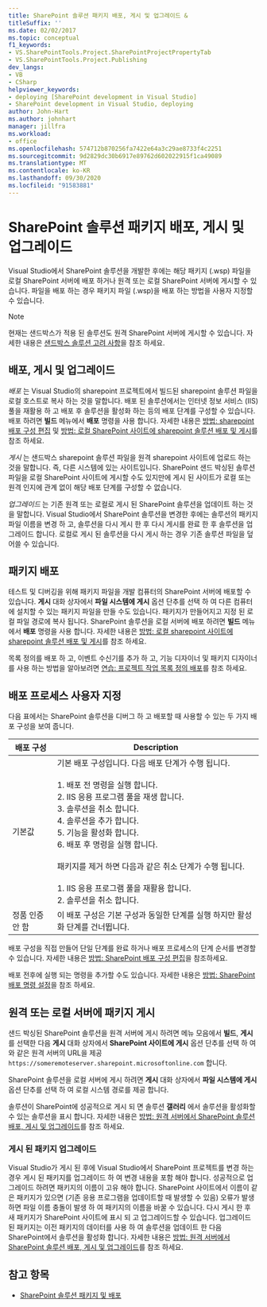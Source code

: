 ```yaml
---
title: SharePoint 솔루션 패키지 배포, 게시 및 업그레이드 &
titleSuffix: ''
ms.date: 02/02/2017
ms.topic: conceptual
f1_keywords:
- VS.SharePointTools.Project.SharePointProjectPropertyTab
- VS.SharePointTools.Project.Publishing
dev_langs:
- VB
- CSharp
helpviewer_keywords:
- deploying [SharePoint development in Visual Studio]
- SharePoint development in Visual Studio, deploying
author: John-Hart
ms.author: johnhart
manager: jillfra
ms.workload:
- office
ms.openlocfilehash: 574712b870256fa7422e64a3c29ae8733f4c2251
ms.sourcegitcommit: 9d2829dc30b6917e89762d602022915f1ca49089
ms.translationtype: MT
ms.contentlocale: ko-KR
ms.lasthandoff: 09/30/2020
ms.locfileid: "91583881"
---
```

# <a name="deploy-publish-and-upgrade-sharepoint-solution-packages"></a>SharePoint 솔루션 패키지 배포, 게시 및 업그레이드
  Visual Studio에서 SharePoint 솔루션을 개발한 후에는 해당 패키지 (.wsp) 파일을 로컬 SharePoint 서버에 배포 하거나 원격 또는 로컬 SharePoint 서버에 게시할 수 있습니다. 파일을 배포 하는 경우 패키지 파일 (.wsp)을 배포 하는 방법을 사용자 지정할 수 있습니다.

> [!NOTE]
> 현재는 샌드박스가 적용 된 솔루션도 원격 SharePoint 서버에 게시할 수 있습니다. 자세한 내용은 [샌드박스 솔루션 고려 사항](../sharepoint/sandboxed-solution-considerations.md)을 참조 하세요.

## <a name="deploy-publish-and-upgrade"></a>배포, 게시 및 업그레이드
 *배포* 는 Visual Studio의 sharepoint 프로젝트에서 빌드된 sharepoint 솔루션 파일을 로컬 호스트로 복사 하는 것을 말합니다. 배포 된 솔루션에서는 인터넷 정보 서비스 (IIS) 풀을 재활용 하 고 배포 후 솔루션을 활성화 하는 등의 배포 단계를 구성할 수 있습니다. 배포 하려면 **빌드** 메뉴에서 **배포** 명령을 사용 합니다. 자세한 내용은 [방법: sharepoint 배포 구성 편집](../sharepoint/how-to-edit-a-sharepoint-deployment-configuration.md) 및 [방법: 로컬 SharePoint 사이트에 sharepoint 솔루션 배포 및 게시](../sharepoint/how-to-deploy-and-publish-a-sharepoint-solution-to-a-local-sharepoint-site.md)를 참조 하세요.

 *게시* 는 샌드박스 sharepoint 솔루션 파일을 원격 sharepoint 사이트에 업로드 하는 것을 말합니다. 즉, 다른 시스템에 있는 사이트입니다. SharePoint 샌드 박싱된 솔루션 파일을 로컬 SharePoint 사이트에 게시할 수도 있지만에 게시 된 사이트가 로컬 또는 원격 인지에 관계 없이 해당 배포 단계를 구성할 수 없습니다.

 *업그레이드* 는 기존 원격 또는 로컬로 게시 된 SharePoint 솔루션을 업데이트 하는 것을 말합니다. Visual Studio에서 SharePoint 솔루션을 변경한 후에는 솔루션의 패키지 파일 이름을 변경 하 고, 솔루션을 다시 게시 한 후 다시 게시를 완료 한 후 솔루션을 업그레이드 합니다. 로컬로 게시 된 솔루션을 다시 게시 하는 경우 기존 솔루션 파일을 덮어쓸 수 있습니다.

## <a name="deploy-packages"></a>패키지 배포
 테스트 및 디버깅을 위해 패키지 파일을 개발 컴퓨터의 SharePoint 서버에 배포할 수 있습니다. **게시** 대화 상자에서 **파일 시스템에 게시** 옵션 단추를 선택 하 여 다른 컴퓨터에 설치할 수 있는 패키지 파일을 만들 수도 있습니다. 패키지가 만들어지고 지정 된 로컬 파일 경로에 복사 됩니다. SharePoint 솔루션을 로컬 서버에 배포 하려면 **빌드** 메뉴에서 **배포** 명령을 사용 합니다. 자세한 내용은 [방법: 로컬 sharepoint 사이트에 sharepoint 솔루션 배포 및 게시](../sharepoint/how-to-deploy-and-publish-a-sharepoint-solution-to-a-local-sharepoint-site.md)를 참조 하세요.

 목록 정의를 배포 하 고, 이벤트 수신기를 추가 하 고, 기능 디자이너 및 패키지 디자이너를 사용 하는 방법을 알아보려면 [연습: 프로젝트 작업 목록 정의 배포](../sharepoint/walkthrough-deploying-a-project-task-list-definition.md)를 참조 하세요.

## <a name="customize-the-deployment-process"></a>배포 프로세스 사용자 지정
 다음 표에서는 SharePoint 솔루션을 디버그 하 고 배포할 때 사용할 수 있는 두 가지 배포 구성을 보여 줍니다.

|배포 구성|Description|
|------------------------------|-----------------|
|기본값|기본 배포 구성입니다. 다음 배포 단계가 수행 됩니다.<br /><br /> 1. 배포 전 명령을 실행 합니다.<br />2. IIS 응용 프로그램 풀을 재생 합니다.<br />3. 솔루션을 취소 합니다.<br />4. 솔루션을 추가 합니다.<br />5. 기능을 활성화 합니다.<br />6. 배포 후 명령을 실행 합니다.<br /><br /> 패키지를 제거 하면 다음과 같은 취소 단계가 수행 됩니다.<br /><br /> 1. IIS 응용 프로그램 풀을 재활용 합니다.<br />2. 솔루션을 취소 합니다.|
|정품 인증 안 함|이 배포 구성은 기본 구성과 동일한 단계를 실행 하지만 활성화 단계를 건너뜁니다.|

 배포 구성을 직접 만들어 단일 단계를 완료 하거나 배포 프로세스의 단계 순서를 변경할 수 있습니다. 자세한 내용은 [방법: SharePoint 배포 구성 편집](../sharepoint/how-to-edit-a-sharepoint-deployment-configuration.md)을 참조하세요.

 배포 전후에 실행 되는 명령을 추가할 수도 있습니다. 자세한 내용은 [방법: SharePoint 배포 명령 설정](../sharepoint/how-to-set-sharepoint-deployment-commands.md)을 참조 하세요.

## <a name="publish-packages-to-a-remote-or-local-server"></a>원격 또는 로컬 서버에 패키지 게시
 샌드 박싱된 SharePoint 솔루션을 원격 서버에 게시 하려면 메뉴 모음에서 **빌드**, **게시**를 선택한 다음 **게시** 대화 상자에서 **SharePoint 사이트에 게시** 옵션 단추를 선택 하 여와 같은 원격 서버의 URL을 제공 `https://someremoteserver.sharepoint.microsoftonline.com` 합니다.

 SharePoint 솔루션을 로컬 서버에 게시 하려면 **게시** 대화 상자에서 **파일 시스템에 게시** 옵션 단추를 선택 하 여 로컬 시스템 경로를 제공 합니다.

 솔루션이 SharePoint에 성공적으로 게시 되 면 솔루션 **갤러리** 에서 솔루션을 활성화할 수 있는 솔루션을 표시 합니다. 자세한 내용은 [방법: 원격 서버에서 SharePoint 솔루션 배포, 게시 및 업그레이드](../sharepoint/how-to-deploy-publish-and-upgrade-sharepoint-solutions-on-a-remote-server.md)를 참조 하세요.

### <a name="upgrade-published-packages"></a>게시 된 패키지 업그레이드
 Visual Studio가 게시 된 후에 Visual Studio에서 SharePoint 프로젝트를 변경 하는 경우 게시 된 패키지를 업그레이드 하 여 변경 내용을 포함 해야 합니다. 성공적으로 업그레이드 하려면 패키지의 이름이 고유 해야 합니다. SharePoint 사이트에서 이름이 같은 패키지가 있으면 (기존 응용 프로그램을 업데이트할 때 발생할 수 있음) 오류가 발생 하면 파일 이름 충돌이 발생 하 여 패키지의 이름을 바꿀 수 있습니다. 다시 게시 한 후 새 패키지가 SharePoint 사이트에 표시 되 고 업그레이드할 수 있습니다. 업그레이드 된 패키지는 이전 패키지의 데이터를 사용 하 여 솔루션을 업데이트 한 다음 SharePoint에서 솔루션을 활성화 합니다. 자세한 내용은 [방법: 원격 서버에서 SharePoint 솔루션 배포, 게시 및 업그레이드](../sharepoint/how-to-deploy-publish-and-upgrade-sharepoint-solutions-on-a-remote-server.md)를 참조 하세요.

## <a name="see-also"></a>참고 항목
- [SharePoint 솔루션 패키지 및 배포](../sharepoint/packaging-and-deploying-sharepoint-solutions.md)
